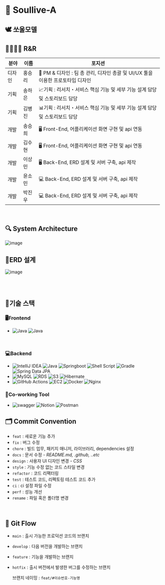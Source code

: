 # 🌟 Soullive-A

## 🕊️ 쏘울모델

## 👩‍👩‍👧‍👦 R&R

| 분야 | 이름  | 포지션                                                    |
| --- |-----|--------------------------------------------------------|
| 디자인 | 홍승리 | 🧹 PM & 디자인  : 팀 총 관리, 디자인 총괄 및 UI/UX 툴을 이용한 프로토타입 디자인 |
| 기획 | 송하은 | 📈기획 : 리서치・서비스 핵심 기능 및 세부 기능 설계 담당 및 스토리보드 담당          |
| 기획 | 김병진 | 📊기획 : 리서치・서비스 핵심 기능 및 세부 기능 설계 담당   및 스토리보드 담당        |
| 개발 | 송승희 | 🖥️ Front-End, 어플리케이션 화면 구현 및 api 연동                      |
| 개발 | 김수현 | 🖥️ Front-End, 어플리케이션 화면 구현 및 api 연동                         |
| 개발 | 이상민 | 🖥️ Back-End, ERD 설계 및 서버 구축, api 제작        |
| 개발 | 윤소민 | 💻 Back-End, ERD 설계 및 서버 구축, api 제작       |
| 개발 | 박진우 | 💻 Back-End, ERD 설계 및 서버 구축, api 제작           |
<br>


## **🔍 System Architecture**

![image](https://github.com/soulive-A/Backend/assets/77064618/e0888adc-bd17-43cf-8510-1dffc0babd46)


## **💾ERD 설계**

![image](https://github.com/soulive-A/Backend/assets/77064618/c5ca52b9-955f-4edc-9cad-308e8a1caa63)

<br><br>

## 🔑기술 스택

### 🖥️Frontend
 - ![Java](https://img.shields.io/badge/dart-%230175C2.svg?style=for-the-badge&logo=dart&logoColor=white)
  ![Java](https://img.shields.io/badge/flutter-%2302569B.svg?style=for-the-badge&logo=flutter&logoColor=white)
  <br/>



### 💻Backend
- ![IntelliJ IDEA](https://img.shields.io/badge/IntelliJ%20IDEA-000000.svg?style=flat-square&logo=intellij-idea&logoColor=white)
  ![Java](https://img.shields.io/badge/Java-%23ED8B00.svg?style=flat-square&logo=Java&logoColor=white)
  ![Springboot](https://img.shields.io/badge/Springboot-6DB33F?style=flat-square&logo=springboot&logoColor=white)
  ![Shell Script](https://img.shields.io/badge/Shell_Script-%23121011.svg?style=flat-square&logo=gnu-bash&logoColor=white)
  ![Gradle](https://img.shields.io/badge/Gradle-02303A.svg?style=flat-square&logo=Gradle&logoColor=white)
  ![Spring Data JPA](https://img.shields.io/badge/Spring%20Data%20JPA-6DB33F?style=flat-square&logo=spring&logoColor=white)
- ![MySQL](https://img.shields.io/badge/MySQL-%2300f.svg?style=flat-square&logo=mysql&logoColor=white)
  ![RDS](https://img.shields.io/badge/AWS%20RDS-527FFF?style=flat-square&logo=Amazon%20RDS&logoColor=white)
  ![S3](https://img.shields.io/badge/AWS%20S3-569A31?style=flat-square&logo=Amazon%20S3&logoColor=white)
  ![Hibernate](https://img.shields.io/badge/Hibernate-59666C?style=flat-square&logo=Hibernate&logoColor=white)
- ![GitHub Actions](https://img.shields.io/badge/Github%20Actions-%232671E5.svg?style=flat-square&logo=githubactions&logoColor=white)
  ![EC2](https://img.shields.io/badge/AWS%20EC2-FF9900?style=flat-square&logo=Amazon%20EC2&logoColor=white)
  ![Docker](https://img.shields.io/badge/Docker-%230db7ed.svg?style=flat-square&logo=docker&logoColor=white)
  ![Nginx](https://img.shields.io/badge/Nginx-%23009639.svg?style=flat-square&logo=nginx&logoColor=white)



### 📑Co-working Tool
- ![swagger](https://img.shields.io/badge/swagger-85EA2D.svg?style=flat-square&logo=swagger&logoColor=white)
  ![Notion](https://img.shields.io/badge/Notion-%23000000.svg?style=flat-square&logo=notion&logoColor=white)
  ![Postman](https://img.shields.io/badge/Postman-FF6C37?style=flat-square&logo=postman&logoColor=white)


## **🗂️ Commit Convention**


- `feat` : 새로운 기능 추가
- `fix` : 버그 수정
- `chore` : 빌드 업무, 패키지 매니저, 라이브러리, dependencies 설정
- `docs` : 문서 수정 - <i>README.md, .github, ..etc</i>
- `design` : 사용자 UI 디자인 변경 - <i> CSS</i>
- `style` : 기능 수정 없는 코드 스타일 변경
- `refactor` : 코드 리팩터링
- `test` : 테스트 코드, 리펙토링 테스트 코드 추가
- `ci` : ci 설정 파일 수정
- `perf` : 성능 개선
- `rename` : 파일 혹은 폴더명 변경



<br>

## **🐬 Git Flow**
- `main` : 출시 가능한 프로덕션 코드의 브랜치
- `develop` : 다음 버전을 개발하는 브랜치
- `feature` : 기능을 개발하는 브랜치
- `hotfix` : 출시 버전에서 발생한 버그를 수정하는 브랜치

  브랜치 네이밍 : `feat/#이슈번호-기능명`

<br>

